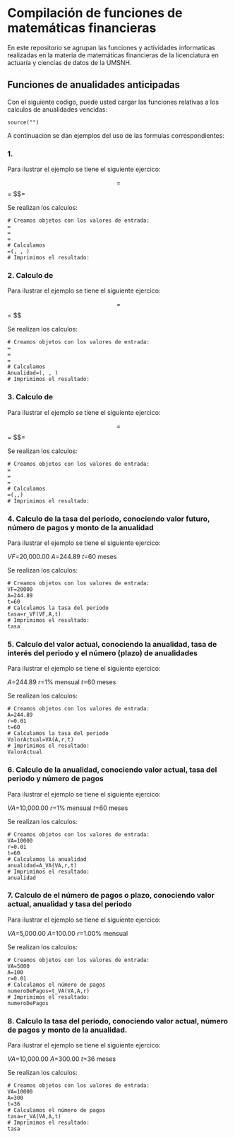 # Compilación de funciones de matemáticas financieras 

En este repositorio se agrupan las funciones y actividades informaticas realizadas en la materia de matemáticas financieras de la licenciatura en actuaría y ciencias de datos de la UMSNH.

## Funciones de anualidades anticipadas

Con el siguiente codigo, puede usted cargar las funciones relativas a los calculos de anualidades vencidas: 


```{r}
source("")
```

A continuacion se dan ejemplos del uso de las formulas correspondientes:

### 1. 

Para ilustrar el ejemplo se tiene el siguiente ejercico:

$$=
$$=
$$=

Se realizan los calculos:

```{r}
# Creamos objetos con los valores de entrada:
=
=
=
# Calculamos 
=(, , )
# Imprimimos el resultado: 

```

### 2. Calculo de 

Para ilustrar el ejemplo se tiene el siguiente ejercico:

$$=
$$=
$$

Se realizan los calculos:

```{r}
# Creamos objetos con los valores de entrada:
=
=
=
# Calculamos 
Anualidad=(, , ) 
# Imprimimos el resultado: 

```

### 3. Calculo de 

Para ilustrar el ejemplo se tiene el siguiente ejercico:

$$=
$$=
$$=

Se realizan los calculos:

```{r}
# Creamos objetos con los valores de entrada:
=
=
=
# Calculamos 
=(,,)
# Imprimimos el resultado: 

```

### 4. Calculo de la tasa del periodo, conociendo valor futuro, número de pagos y monto de la anualidad


Para ilustrar el ejemplo se tiene el siguiente ejercico:

$VF$=20,000.00
$A$=244.89
$t$=60 meses

Se realizan los calculos:

```{r}
# Creamos objetos con los valores de entrada:
VF=20000
A=244.89
t=60
# Calculamos la tasa del periodo
tasa=r_VF(VF,A,t)
# Imprimimos el resultado: 
tasa
```

### 5. Calculo del valor actual, conociendo la anualidad, tasa de interés del periodo y el número (plazo) de anualidades


Para ilustrar el ejemplo se tiene el siguiente ejercico:

$A$=244.89
$r$=1% mensual
$t$=60 meses

Se realizan los calculos:

```{r}
# Creamos objetos con los valores de entrada:
A=244.89
r=0.01
t=60
# Calculamos la tasa del periodo
ValorActual=VA(A,r,t)
# Imprimimos el resultado: 
ValorActual
```

### 6. Calculo de la anualidad, conociendo valor actual, tasa del periodo y número de pagos

Para ilustrar el ejemplo se tiene el siguiente ejercico:

$VA$=10,000.00
$r$=1% mensual
$t$=60 meses

Se realizan los calculos:

```{r}
# Creamos objetos con los valores de entrada:
VA=10000
r=0.01
t=60
# Calculamos la anualidad
anualidad=A_VA(VA,r,t)
# Imprimimos el resultado: 
anualidad
```

### 7. Calculo de el número de pagos o plazo, conociendo valor actual, anualidad y tasa del periodo

Para ilustrar el ejemplo se tiene el siguiente ejercico:

$VA$=5,000.00
$A$=100.00
$r$=1.00% mensual

Se realizan los calculos:

```{r}
# Creamos objetos con los valores de entrada:
VA=5000
A=100
r=0.01
# Calculamos el número de pagos
numeroDePagos=t_VA(VA,A,r)
# Imprimimos el resultado: 
numeroDePagos
```

### 8. Calculo la tasa del periodo, conociendo valor actual, número de pagos y monto de la anualidad.

Para ilustrar el ejemplo se tiene el siguiente ejercico:

$VA$=10,000.00
$A$=300.00
$t$=36 meses

Se realizan los calculos:

```{r}
# Creamos objetos con los valores de entrada:
VA=10000
A=300
t=36
# Calculamos el número de pagos
tasa=r_VA(VA,A,t)
# Imprimimos el resultado: 
tasa
```
